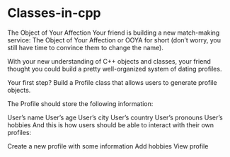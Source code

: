 # Classes-in-cpp

The Object of Your Affection
Your friend is building a new match-making service: The Object of Your Affection or OOYA for short (don’t worry, you still have time to convince them to change the name).


With your new understanding of C++ objects and classes, your friend thought you could build a pretty well-organized system of dating profiles.

Your first step? Build a Profile class that allows users to generate profile objects.

The Profile should store the following information:

User’s name
User’s age
User’s city
User’s country
User’s pronouns
User’s hobbies
And this is how users should be able to interact with their own profiles:

Create a new profile with some information
Add hobbies
View profile

